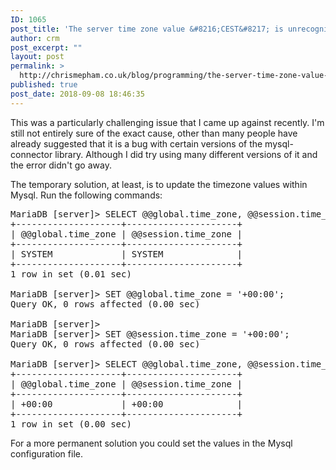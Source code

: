 ```yaml
---
ID: 1065
post_title: 'The server time zone value &#8216;CEST&#8217; is unrecognized or represents more than one time zone.'
author: crm
post_excerpt: ""
layout: post
permalink: >
  http://chrismepham.co.uk/blog/programming/the-server-time-zone-value-cest-is-unrecognized-or-represents-more-than-one-time-zone/
published: true
post_date: 2018-09-08 18:46:35
---
```

This was a particularly challenging issue that I came up against recently. I'm still not entirely sure of the exact cause, other than many people have already suggested that it is a bug with certain versions of the mysql-connector library. Although I did try using many different versions of it and the error didn't go away.

The temporary solution, at least, is to update the timezone values within Mysql. Run the following commands:
<pre class="EnlighterJSRAW" data-enlighter-language="null">MariaDB [server]&gt; SELECT @@global.time_zone, @@session.time_zone;
+--------------------+---------------------+
| @@global.time_zone | @@session.time_zone |
+--------------------+---------------------+
| SYSTEM             | SYSTEM              |
+--------------------+---------------------+
1 row in set (0.01 sec)

MariaDB [server]&gt; SET @@global.time_zone = '+00:00';
Query OK, 0 rows affected (0.00 sec)

MariaDB [server]&gt;
MariaDB [server]&gt; SET @@session.time_zone = '+00:00';
Query OK, 0 rows affected (0.00 sec)

MariaDB [server]&gt; SELECT @@global.time_zone, @@session.time_zone;
+--------------------+---------------------+
| @@global.time_zone | @@session.time_zone |
+--------------------+---------------------+
| +00:00             | +00:00              |
+--------------------+---------------------+
1 row in set (0.00 sec)</pre>
For a more permanent solution you could set the values in the Mysql configuration file.
